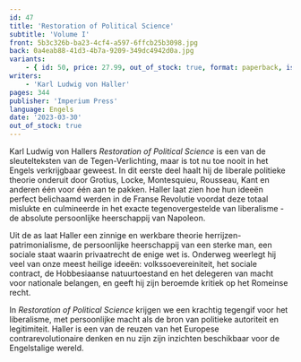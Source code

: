 ```yaml
---
id: 47
title: 'Restoration of Political Science'
subtitle: 'Volume I'
front: 5b3c326b-ba23-4cf4-a597-6ffcb25b3098.jpg
back: 0a4eab88-41d3-4b7a-9209-349dc4942d0a.jpg
variants:
    - { id: 50, price: 27.99, out_of_stock: true, format: paperback, isbn: 978-1-922602-76-3 }
writers:
    - 'Karl Ludwig von Haller'
pages: 344
publisher: 'Imperium Press'
language: Engels
date: '2023-03-30'
out_of_stock: true
---
```


Karl Ludwig von Hallers *Restoration of Political Science* is een van de sleutelteksten van de Tegen-Verlichting, maar is tot nu toe nooit in het Engels verkrijgbaar geweest. In dit eerste deel haalt hij de liberale politieke theorie onderuit door Grotius, Locke, Montesquieu, Rousseau, Kant en anderen één voor één aan te pakken. Haller laat zien hoe hun ideeën perfect belichaamd werden in de Franse Revolutie voordat deze totaal mislukte en culmineerde in het exacte tegenovergestelde van liberalisme - de absolute persoonlijke heerschappij van Napoleon.

Uit de as laat Haller een zinnige en werkbare theorie herrijzen-patrimonialisme, de persoonlijke heerschappij van een sterke man, een sociale staat waarin privaatrecht de enige wet is. Onderweg weerlegt hij veel van onze meest heilige ideeën: volkssoevereiniteit, het sociale contract, de Hobbesiaanse natuurtoestand en het delegeren van macht voor nationale belangen, en geeft hij zijn beroemde kritiek op het Romeinse recht.

In *Restoration of Political Science* krijgen we een krachtig tegengif voor het liberalisme, met persoonlijke macht als de bron van politieke autoriteit en legitimiteit. Haller is een van de reuzen van het Europese contrarevolutionaire denken en nu zijn zijn inzichten beschikbaar voor de Engelstalige wereld.
